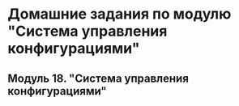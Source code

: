 # Домашние задания по модулю "Система управления конфигурациями"


## Модуль 18. "Система управления конфигурациями"